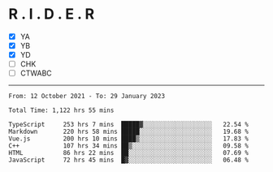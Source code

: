 # R . I . D . E . R

- [x] YA
- [x] YB
- [x] YD
- [ ] CHK
- [ ] CTWABC

---

<!--START_SECTION:waka-->

```text
From: 12 October 2021 - To: 29 January 2023

Total Time: 1,122 hrs 55 mins

TypeScript     253 hrs 7 mins  █████▓░░░░░░░░░░░░░░░░░░░   22.54 %
Markdown       220 hrs 58 mins █████░░░░░░░░░░░░░░░░░░░░   19.68 %
Vue.js         200 hrs 10 mins ████▒░░░░░░░░░░░░░░░░░░░░   17.83 %
C++            107 hrs 34 mins ██▒░░░░░░░░░░░░░░░░░░░░░░   09.58 %
HTML           86 hrs 22 mins  ██░░░░░░░░░░░░░░░░░░░░░░░   07.69 %
JavaScript     72 hrs 45 mins  █▓░░░░░░░░░░░░░░░░░░░░░░░   06.48 %
```

<!--END_SECTION:waka-->
